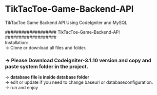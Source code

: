 # TikTacToe-Game-Backend-API
TikTacToe Game Backend API Using CodeIgniter and MySQL 

###################
TikTacToe-Game-Backend-API
###################
<br />
Installation: <br />
-> Clone or download all files and folder.<br />
<h3> -> Please Download Codeigniter-3.1.10 version and copy and paste system folder in the project.</h3>
-> <strong>database file is inside database folder</strong><br />
-> edit or update if you need to change baseurl or databaseconfiguration.<br />
-> run and enjoy 
